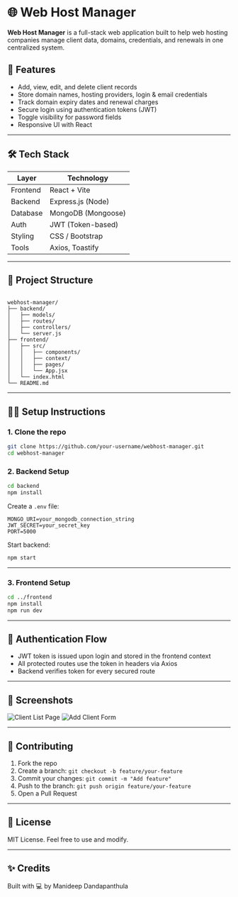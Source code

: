 
# 🌐 Web Host Manager

**Web Host Manager** is a full-stack web application built to help web hosting companies manage client data, domains, credentials, and renewals in one centralized system.

## 🚀 Features

- Add, view, edit, and delete client records
- Store domain names, hosting providers, login & email credentials
- Track domain expiry dates and renewal charges
- Secure login using authentication tokens (JWT)
- Toggle visibility for password fields
- Responsive UI with React

---

## 🛠️ Tech Stack

| Layer     | Technology        |
|----------|-------------------|
| Frontend | React + Vite      |
| Backend  | Express.js (Node) |
| Database | MongoDB (Mongoose)|
| Auth     | JWT (Token-based) |
| Styling  | CSS / Bootstrap   |
| Tools    | Axios, Toastify   |

---

## 📁 Project Structure

```

webhost-manager/
├── backend/
│   ├── models/
│   ├── routes/
│   ├── controllers/
│   └── server.js
├── frontend/
│   ├── src/
│   │   ├── components/
│   │   ├── context/
│   │   ├── pages/
│   │   └── App.jsx
│   └── index.html
└── README.md

````

---

## 🧑‍💻 Setup Instructions

### 1. Clone the repo

```bash
git clone https://github.com/your-username/webhost-manager.git
cd webhost-manager
````

### 2. Backend Setup

```bash
cd backend
npm install
```

Create a `.env` file:

```env
MONGO_URI=your_mongodb_connection_string
JWT_SECRET=your_secret_key
PORT=5000
```

Start backend:

```bash
npm start
```

---

### 3. Frontend Setup

```bash
cd ../frontend
npm install
npm run dev
```

---

## 🔐 Authentication Flow

* JWT token is issued upon login and stored in the frontend context
* All protected routes use the token in headers via Axios
* Backend verifies token for every secured route

---

## 📸 Screenshots

![Client List Page](screenshots/client-list.png)
![Add Client Form](screenshots/add-client.png)

---

## 🤝 Contributing

1. Fork the repo
2. Create a branch: `git checkout -b feature/your-feature`
3. Commit your changes: `git commit -m "Add feature"`
4. Push to the branch: `git push origin feature/your-feature`
5. Open a Pull Request

---

## 📃 License

MIT License. Feel free to use and modify.

---

## ✨ Credits

Built with 💻 by Manideep Dandapanthula


